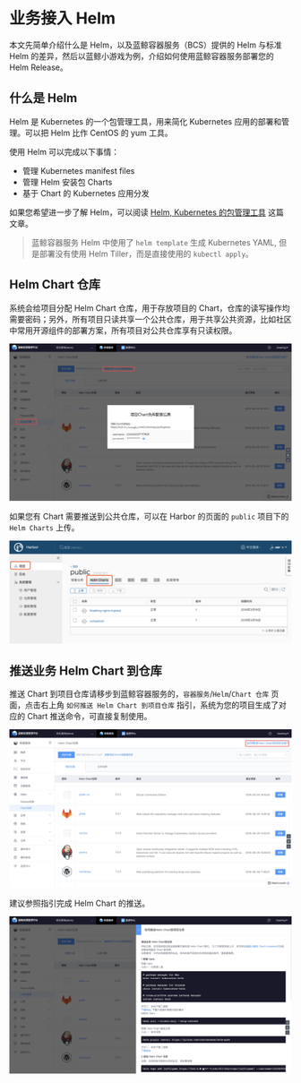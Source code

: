 # 业务接入 Helm

本文先简单介绍什么是 Helm，以及蓝鲸容器服务（BCS）提供的 Helm 与标准 Helm 的差异，然后以蓝鲸小游戏为例，介绍如何使用蓝鲸容器服务部署您的 Helm Release。

## 什么是 Helm
Helm 是 Kubernetes 的一个包管理工具，用来简化 Kubernetes 应用的部署和管理。可以把 Helm 比作 CentOS 的 yum 工具。

使用 Helm 可以完成以下事情：

- 管理 Kubernetes manifest files
- 管理 Helm 安装包 Charts
- 基于 Chart 的 Kubernetes 应用分发

如果您希望进一步了解 Helm，可以阅读 [Helm, Kubernetes 的包管理工具](https://www.kubernetes.org.cn/3435.html) 这篇文章。

> 蓝鲸容器服务 Helm 中使用了 `helm template` 生成 Kubernetes YAML, 但是部署没有使用 Helm Tiller，而是直接使用的 `kubectl apply`。

## Helm Chart 仓库

系统会给项目分配 Helm Chart 仓库，用于存放项目的 Chart，仓库的读写操作均需要密码；另外，所有项目只读共享一个公共仓库，用于共享公共资源，比如社区中常用开源组件的部署方案，所有项目对公共仓库享有只读权限。

![-w1628](../../assets/15680228351971.jpg)

如果您有 Chart 需要推送到公共仓库，可以在 Harbor 的页面的 `public` 项目下的 `Helm Charts` 上传。

![](../../assets/img02.png)

## 推送业务 Helm Chart 到仓库
推送 Chart 到项目仓库请移步到蓝鲸容器服务的，`容器服务`/`Helm`/`Chart 仓库` 页面，点击右上角 `如何推送 Helm Chart 到项目仓库` 指引，系统为您的项目生成了对应的 Chart 推送命令，可直接复制使用。

![-w1625](../../assets/15680226631931.jpg)

建议参照指引完成 Helm Chart 的推送。

![-w1632](../../assets/15680227175027.jpg)
